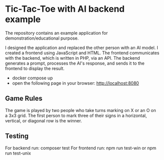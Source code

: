 # Tic-Tac-Toe with AI backend example

The repository contains an example application for demonstration/educational purpose.

I designed the application and replaced the other person with an AI model.
I created a frontend using JavaScript and HTML. The frontend communicates with the backend, which is written in PHP, via an API.
The backend generates a prompt, processes the AI's response, and sends it to the frontend to display the result.

- docker compose up
- open the following page in your browser: <http://localhost:8080>

## Game Rules

The game is played by two people who take turns marking on X or an O on a 3x3 grid.
The first person to mark three of their signs in a horizontal, vertical, or diagonal row is the winner.

## Testing
For backend run: composer test
For frontend run: npm run test-win or npm run test-unix